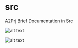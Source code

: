 # src
A2Prj Brief Documentation in Src

![alt text](https://cdn.glitch.com/054c4816-3fec-4ace-bb4b-a26fb8c9d749%2F1607554255(1).jpg)

![alt text](https://cdn.glitch.com/054c4816-3fec-4ace-bb4b-a26fb8c9d749%2F1607554268(1).jpg)
